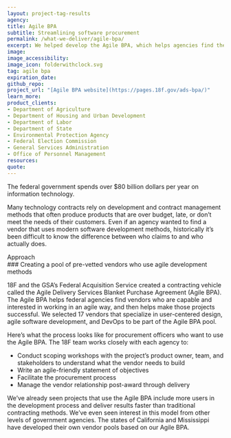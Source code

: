 ```yaml
---
layout: project-tag-results
agency:
title: Agile BPA
subtitle: Streamlining software procurement
permalink: /what-we-deliver/agile-bpa/
excerpt: We helped develop the Agile BPA, which helps agencies find the right vendors and set projects up for success.
image:
image_accessibility:
image_icon: folderwithclock.svg
tag: agile bpa
expiration_date:
github_repo:
project_url: "[Agile BPA website](https://pages.18f.gov/ads-bpa/)"
learn_more:
product_clients:
- Department of Agriculture
- Department of Housing and Urban Development
- Department of Labor
- Department of State
- Environmental Protection Agency
- Federal Election Commission
- General Services Administration
- Office of Personnel Management
resources:
quote:
---
```


The federal government spends over $80 billion dollars per year on information technology.

Many technology contracts rely on development and contract management methods that often produce products that are over budget, late, or don’t meet the needs of their customers. Even if an agency wanted to find a vendor that uses modern software development methods, historically it’s been difficult to know the difference between who claims to and who actually does.

<div class="small-caps">Approach</div>
### Creating a pool of pre-vetted vendors who use agile development methods

18F and the GSA’s Federal Acquisition Service created a contracting vehicle called the Agile Delivery Services Blanket Purchase Agreement (Agile BPA). The Agile BPA helps federal agencies find vendors who are capable and interested in working in an agile way, and then helps make those projects successful. We selected 17 vendors that specialize in user-centered design, agile software development, and DevOps to be part of the Agile BPA pool.

Here’s what the process looks like for procurement officers who want to use the Agile BPA. The 18F team works closely with each agency to:

- Conduct scoping workshops with the project’s product owner, team, and stakeholders to understand what the vendor needs to build
- Write an agile-friendly statement of objectives
- Facilitate the procurement process
- Manage the vendor relationship post-award through delivery

We’ve already seen projects that use the Agile BPA include more users in the development process and deliver results faster than traditional contracting methods. We’ve even seen interest in this model from other levels of government agencies. The states of California and Mississippi have developed their own vendor pools based on our Agile BPA.

